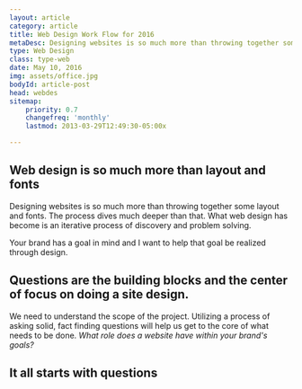 ```yaml
---
layout: article
category: article
title: Web Design Work Flow for 2016
metaDesc: Designing websites is so much more than throwing together some layout and fonts. The process dives much deeper than that. What web design has become is an iterative process of discovery and problem solving.
type: Web Design
class: type-web
date: May 10, 2016
img: assets/office.jpg
bodyId: article-post
head: webdes
sitemap:
    priority: 0.7
    changefreq: 'monthly'
    lastmod: 2013-03-29T12:49:30-05:00x

---
```



## Web design is so much more than layout and fonts

Designing websites is so much more than throwing together some layout and fonts. The process dives much deeper than that. What web design has become is an iterative process of discovery and problem solving.

Your brand has a goal in mind and I want to help that goal be realized through design.



##  Questions are the building blocks and the center of focus on doing a site design.
We need to understand the scope of the project. Utilizing a process of asking solid, fact finding questions will help us get to the core of what needs to be done. _What role does a website have within your brand's goals?_



<div class="callout"><h2>It all starts with questions</h2></div>
